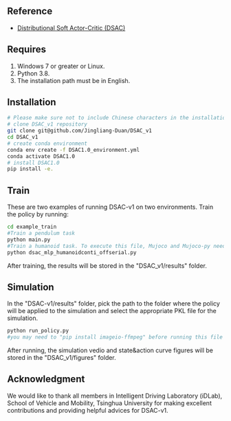 ## Reference
- [Distributional Soft Actor-Critic (DSAC)](https://ieeexplore.ieee.org/document/9448360)



## Requires
1. Windows 7 or greater or Linux.
2. Python 3.8.
3. The installation path must be in English.


## Installation
```bash
# Please make sure not to include Chinese characters in the installation path, as it may result in a failed execution.
# clone DSAC_v1 repository
git clone git@github.com/Jingliang-Duan/DSAC_v1
cd DSAC_v1
# create conda environment
conda env create -f DSAC1.0_environment.yml
conda activate DSAC1.0
# install DSAC1.0
pip install -e.
```


## Train
These are two examples of running DSAC-v1 on two environments. 
Train the policy by running:
```bash
cd example_train
#Train a pendulum task
python main.py
#Train a humanoid task. To execute this file, Mujoco and Mujoco-py need to be installed first. 
python dsac_mlp_humanoidconti_offserial.py
```
After training, the results will be stored in the "DSAC_v1/results" folder.

## Simulation 
In the "DSAC-v1/results" folder, pick the path to the folder where the policy will be applied to the simulation and select the appropriate PKL file for the simulation.
```bash
python run_policy.py
#you may need to "pip install imageio-ffmpeg" before running this file on Windows. 
```
After running, the simulation vedio and state&action curve figures will be stored in the "DSAC_v1/figures" folder.



## Acknowledgment
We would like to thank all members in Intelligent Driving Laboratory (iDLab), School of Vehicle and Mobility, Tsinghua University for making excellent contributions and providing helpful advices for DSAC-v1.
